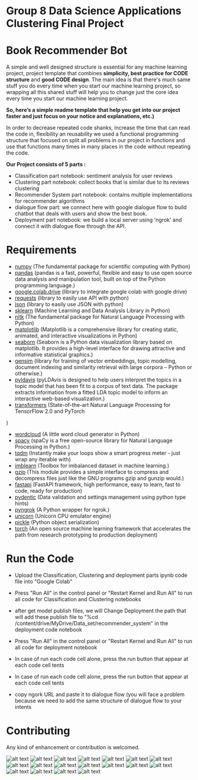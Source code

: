 # Group 8 Data Science Applications Clustering Final Project 

# Book Recommender Bot
A simple and well designed structure is essential for any machine learning project, project template that combines **simplicity, best practice for CODE structure** and **good CODE design**. 
The main idea is that there's much same stuff you do every time when you start our machine learning project, so wrapping all this shared stuff will help you to change just the core idea every time you start our machine learning project. 

**So, here’s a simple readme template that help you get into our project faster and just focus on your notice and explanations, etc.)**

In order to decrease repeated code shanks, increase the time that can read the code in, flexibility an reusability we used a functional programming structure that focused on split all problems in our project in functions and use that functions many times in many places in the code without repeating the code.
 

**Our Project consists of 5 parts :**
- Classification part notebook: sentiment analysis for user reviews  
- Clustering part notebook: collect books that is similar due to its reviews clustering 
- Recommender System part notebook: contains multiple implementations for recommender algorithms 
- dialogue flow part: we connect here with google dialogue flow to build chatbot that deals with users and show the best book. 
- Deployment part notebook: we build a local server using 'ngrok' and connect it with dialogue flow through the API. 


# Requirements
- [numpy](https://numpy.org/) (The fundamental package for scientific computing with Python)
- [pandas](https://pandas.pydata.org/) (pandas is a fast, powerful, flexible and easy to use open source data analysis and manipulation tool, built on top of the Python programming language.) 
- [google.colab.drive](https://colab.research.google.com/) (library to integrate google colab with google drive)
- [requests](https://pypi.org/project/requests/) (library to easily use API with python)
- [json](https://docs.python.org/3/library/json.html) (library to easily use JSON with python)
- [sklearn](https://scikit-learn.org/stable/) (Machine Learning and Data Analysis Library in Python)
- [nltk](https://www.nltk.org/) (The fundamental package for Natural Language Processing with Python)
- [matplotlib](https://matplotlib.org/) (Matplotlib is a comprehensive library for creating static, animated, and interactive visualizations in Python)
- [seaborn](https://seaborn.pydata.org/) (Seaborn is a Python data visualization library based on matplotlib. It provides a high-level interface for drawing attractive and informative statistical graphics.)
- [gensim](https://radimrehurek.com/gensim/index.html) (library for training of vector embeddings, topic modelling, document indexing and similarity retrieval with large corpora – Python or otherwise.)
- [pyldavis](https://pyldavis.readthedocs.io/en/latest/readme.html) (pyLDAvis is designed to help users interpret the topics in a topic model that has been fit to a corpus of text data. The package extracts information from a fitted LDA topic model to inform an interactive web-based visualization.)
- [transformers](https://pypi.org/project/transformers/2.1.0/) (State-of-the-art Natural Language Processing for TensorFlow 2.0 and PyTorch

)
- [wordcloud](https://pypi.org/project/wordcloud/) (A little word cloud generator in Python)
- [spacy](https://spacy.io/) (spaCy is a free open-source library for Natural Language Processing in Python.)
- [tqdm](https://tqdm.github.io/) (Instantly make your loops show a smart progress meter - just wrap any iterable with)
- [imblearn](https://pypi.org/project/imblearn/) (Toolbox for imbalanced dataset in machine learning.)
- [gzip](https://docs.python.org/3/library/gzip.html) (This module provides a simple interface to compress and decompress files just like the GNU programs gzip and gunzip would.)
- [fastapi](https://fastapi.tiangolo.com/) (FastAPI framework, high performance, easy to learn, fast to code, ready for production)
- [pydentic](https://pypi.org/project/pydantic/) (Data validation and settings management using python type hints)
- [pyngrok](https://pypi.org/project/pyngrok/) (A Python wrapper for ngrok.)
- [unicorn](https://pypi.org/project/unicorn/) (Unicorn CPU emulator engine)
- [pickle](https://docs.python.org/3/library/pickle.html) (Python object serialization)
- [torch](https://pytorch.org/) (An open source machine learning framework that accelerates the path from research prototyping to production deployment)
 
# Run the Code
- Upload the Classification, Clustering and deployment parts ipynb code file into "Google Colab"  
- Press "Run All" in the control panel or "Restart Kernel and Run All" to run all code for Classification and  Clustering notebooks

- after get model publish files, we will Change Deployment the path that will add these publish file to  "%cd /content/drive/MyDrive/Data_set/recommender_system" in the deployment code notebook
- Press "Run All" in the control panel or "Restart Kernel and Run All" to run all code for deployment notebook
- In case of run each code cell alone, press the run button that appear at each code cell
 tents
- In case of run each code cell alone, press the run button that appear at each code cell
 tents
- copy ngork URL and paste it to dialogue flow (you will face a problem because we need to add the same structure of dialogue flow to your intents

 
# Contributing
Any kind of enhancement or contribution is welcomed.

![alt text](images/Group8_FinalProject_page-0002.jpg)
![alt text](images/Group8_FinalProject_page-0003.jpg)
![alt text](images/Group8_FinalProject_page-0004.jpg)
![alt text](images/Group8_FinalProject_page-0005.jpg)
![alt text](images/Group8_FinalProject_page-0006.jpg)
![alt text](images/Group8_FinalProject_page-0007.jpg)
![alt text](images/Group8_FinalProject_page-0008.jpg)
![alt text](images/Group8_FinalProject_page-0009.jpg)
![alt text](images/Group8_FinalProject_page-0010.jpg)
![alt text](images/Group8_FinalProject_page-0011.jpg)
![alt text](images/Group8_FinalProject_page-0012.jpg)
![alt text](images/Group8_FinalProject_page-0013.jpg)
![alt text](images/Group8_FinalProject_page-0014.jpg)
![alt text](images/Group8_FinalProject_page-0015.jpg)
![alt text](images/Group8_FinalProject_page-0016.jpg)
![alt text](images/Group8_FinalProject_page-0017.jpg)
![alt text](images/Group8_FinalProject_page-0018.jpg)
![alt text](images/Group8_FinalProject_page-0019.jpg)
